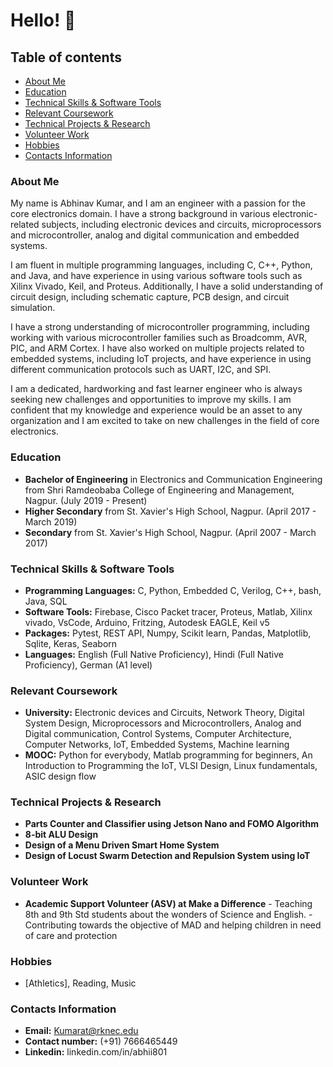 # Hello! :wave:


## Table of contents
- [About Me](#About-Me)
- [Education](#Education)
- [Technical Skills & Software Tools](#Technical-Skills-&-Software-Tools)
- [Relevant Coursework](#Relevant-Coursework)
- [Technical Projects & Research](#Technical-Projects-&-Research)
- [Volunteer Work](#Volunteer-Work)
- [Hobbies](#Hobbies)
- [Contacts Information](#Contacts-Information)

### About Me

My name is Abhinav Kumar, and I am an engineer with a passion for the core electronics domain. I have a strong background in various electronic-related subjects, including electronic devices and circuits, microprocessors and microcontroller, analog and digital communication and embedded systems.

I am fluent in multiple programming languages, including C, C++, Python, and Java, and have experience in using various software tools such as Xilinx Vivado, Keil, and Proteus. Additionally, I have a solid understanding of circuit design, including schematic capture, PCB design, and circuit simulation.

I have a strong understanding of microcontroller programming, including working with various microcontroller families such as Broadcomm, AVR, PIC, and ARM Cortex. I have also worked on multiple projects related to embedded systems, including IoT projects, and have experience in using different communication protocols such as UART, I2C, and SPI.

I am a dedicated, hardworking and fast learner engineer who is always seeking new challenges and opportunities to improve my skills. I am confident that my knowledge and experience would be an asset to any organization and I am excited to take on new challenges in the field of core electronics.

### Education

* **Bachelor of Engineering** in Electronics and Communication Engineering from Shri Ramdeobaba College of Engineering and Management, Nagpur. (July 2019 - Present)
* **Higher Secondary** from St. Xavier's High School, Nagpur. (April 2017 - March 2019)
* **Secondary** from St. Xavier's High School, Nagpur. (April 2007 - March 2017)

### Technical Skills & Software Tools

* **Programming Languages:** C, Python, Embedded C, Verilog, C++, bash, Java, SQL
* **Software Tools:** Firebase, Cisco Packet tracer, Proteus, Matlab, Xilinx vivado, VsCode, Arduino, Fritzing, Autodesk EAGLE, Keil v5
* **Packages:** Pytest, REST API, Numpy, Scikit learn, Pandas, Matplotlib, Sqlite, Keras, Seaborn
* **Languages:** English (Full Native Proficiency), Hindi (Full Native Proficiency), German (A1 level)

### Relevant Coursework
* **University:** Electronic devices and Circuits, Network Theory, Digital System Design, Microprocessors and Microcontrollers, Analog and Digital communication, Control Systems, Computer Architecture, Computer Networks, IoT, Embedded Systems, Machine learning
* **MOOC:** Python for everybody, Matlab programming for beginners, An Introduction to Programming the IoT, VLSI Design, Linux fundamentals, ASIC design flow

### Technical Projects & Research
* **Parts Counter and Classifier using Jetson Nano and FOMO Algorithm**
* **8-bit ALU Design**
* **Design of a Menu Driven Smart Home System**
* **Design of Locust Swarm Detection and Repulsion System using IoT**

### Volunteer Work
* **Academic Support Volunteer (ASV) at Make a Difference**
      - Teaching 8th and 9th Std students about the wonders of Science and English.
      - Contributing towards the objective of MAD and helping children in need of care and protection

### Hobbies
* [Athletics], Reading, Music

### Contacts Information
- **Email:** Kumarat@rknec.edu 
- **Contact number:** (+91) 7666465449 
- **Linkedin:** linkedin.com/in/abhii801
